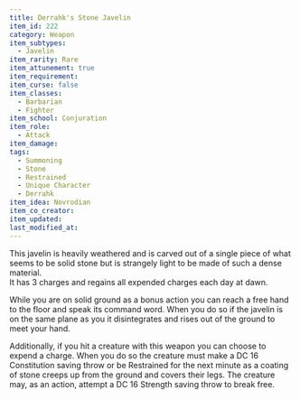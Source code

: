 ```yaml
---
title: Derrahk's Stone Javelin
item_id: 222
category: Weapon
item_subtypes: 
  - Javelin
item_rarity: Rare
item_attunement: true
item_requirement: 
item_curse: false
item_classes: 
  - Barbarian
  - Fighter
item_school: Conjuration
item_role: 
  - Attack
item_damage:
tags:
  - Summoning
  - Stone
  - Restrained
  - Unique Character
  - Derrahk
item_idea: Novrodian
item_co_creator: 
item_updated: 
last_modified_at: 
---
```


This javelin is heavily weathered and is carved out of a single piece of what seems to be solid stone but is strangely light to be made of such a dense material.  
It has 3 charges and regains all expended charges each day at dawn.  
  
While you are on solid ground as a bonus action you can reach a free hand to the floor and speak its command word. When you do so if the javelin is on the same plane as you it disintegrates and rises out of the ground to meet your hand.  

Additionally, if you hit a creature with this weapon you can choose to expend a charge. When you do so the creature must make a DC 16 Constitution saving throw or be Restrained for the next minute as a coating of stone creeps up from the ground and covers their legs. The creature may, as an action, attempt a DC 16 Strength saving throw to break free.
